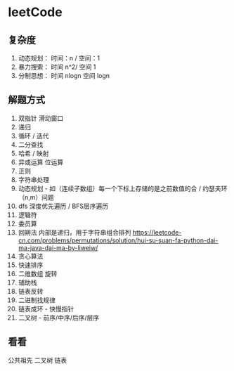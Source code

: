 # leetCode

## 复杂度

01. 动态规划： 时间：n / 空间：1
02. 暴力搜索： 时间 n^2/ 空间 1
03. 分制思想： 时间 nlogn 空间 logn

## 解题方式

01. 双指针 滑动窗口
02. 递归
03. 循环 / 迭代
04. 二分查找
05. 哈希 / 映射
06. 异或运算 位运算
07. 正则
08. 字符串处理
09. 动态规划 - 如（连续子数组）每一个下标上存储的是之前数值的合 / 约瑟夫环（n,m）问题
10. dfs 深度优先遍历 / BFS层序遍历
11. 逻辑符
12. 委员算
13. 回朔法 内部是递归，用于字符串组合排列 <https://leetcode-cn.com/problems/permutations/solution/hui-su-suan-fa-python-dai-ma-java-dai-ma-by-liweiw/>
14. 贪心算法
15. 快速排序
16. 二维数组 旋转
17. 辅助栈
18. 链表反转
19. 二进制找规律
20. 链表成环 - 快慢指针
21. 二叉树 - 前序/中序/后序/层序

## 看看

公共祖先
二叉树
链表
